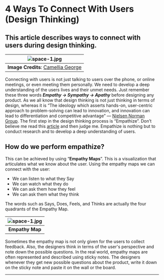 # 4 Ways To Connect With Users (Design Thinking)
## This article describes ways to connect with users during design thinking.


| ![space-1.jpg](https://miro.medium.com/max/1050/1*oHEhsTuxjJC6GhyvO72uyQ.jpeg) | 
|:--:| 
|**Image Credits**: [Camellia George](https://www.google.com/url?sa=i&source=images&cd=&cad=rja&uact=8&ved=2ahUKEwjLg8rWhI7nAhWRsZ4KHW7KDNoQjB16BAgBEAM&url=https%3A%2F%2Fwww.camelliageorge.com%2Fretail-ux&psig=AOvVaw1n_e1B9jnxlPNlvOSFuBLu&ust=1579467334834790)|



Connecting with users is not just talking to users over the phone, or online meetings, or even meeting them personally. We need to develop a deep understanding of the users lives and their unmet needs. Just remember these three words ***Empathy → Sympathy → Apathy*** before designing any product. As we all know that design thinking is not just thinking in terms of design, whereas it is “The ideology which asserts hands-on, user-centric approach to problem-solving can lead to innovation, and innovation can lead to differentiation and competitive advantage” — [Nielsen Norman Group](https://www.nngroup.com/articles/design-thinking/). The first step in the design thinking process is “Empathize”. Don’t believe me read this [article](https://www.nngroup.com/articles/design-thinking/) and then judge me. Empathize is nothing but to conduct research and to develop a deep understanding of users.


## How do we perform empathize?
This can be achieved by using “**Empathy Maps**”. This is a visualization that articulates what we know about the user. Using the empathy maps we can connect with the user:

* We can listen to what they Say
* We can watch what they do
* We can ask them how they feel
* We can ask them what they think

The words such as Says, Does, Feels, and Thinks are actually the four quadrants of the Empathy Map.

| ![space-1.jpg](https://miro.medium.com/max/1050/1*sC8g3_GDYdog8YtDZrVeTQ.png) | 
|:--:| 
|**Empathy Map**|


Sometimes the empathy map is not only given for the users to collect feedback. Also, the designers think in terms of the user's perspective and note down the possible questions. In the real world, empathy maps are often represented and described using sticky notes. The designers whenever they get new possible questions about the product, write it down on the sticky note and paste it on the wall or the board.

---

